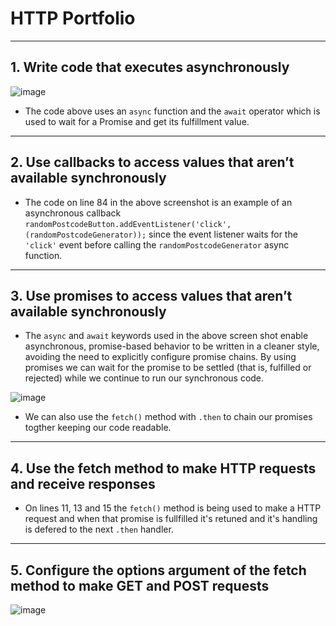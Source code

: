 # HTTP Portfolio

---

## 1. Write code that executes asynchronously

![image](https://user-images.githubusercontent.com/99536044/204624444-18e3fcc3-a280-4e5d-baed-010a5d5eb407.png)

- The code above uses an `async` function and the `await` operator which is used to wait for a Promise and get its fulfillment value.

---

## 2. Use callbacks to access values that aren’t available synchronously

- The code on line 84 in the above screenshot is an example of an asynchronous callback `randomPostcodeButton.addEventListener('click', (randomPostcodeGenerator));` since the event listener waits for the `'click'` event before calling the `randomPostcodeGenerator` async function. 

---

## 3. Use promises to access values that aren’t available synchronously

- The `async` and `await` keywords used in the above screen shot enable asynchronous, promise-based behavior to be written in a cleaner style, avoiding the need to explicitly configure promise chains. By using promises we can wait for the promise to be settled (that is, fulfilled or rejected) while we continue to run our synchronous code.

![image](https://user-images.githubusercontent.com/99536044/205118853-11f552c0-dab3-4202-b858-b5db61543fce.png)

- We can also use the `fetch()` method with `.then` to chain our promises togther keeping our code readable.

---

## 4. Use the fetch method to make HTTP requests and receive responses

- On lines 11, 13 and 15 the `fetch()` method is being used to make a HTTP request and when that promise is fullfilled it's retuned and it's handling is defered to the next `.then` handler. 

---

## 5. Configure the options argument of the fetch method to make GET and POST requests

![image](https://user-images.githubusercontent.com/99536044/205127666-f61a1644-11ae-488c-a58b-ad457786498a.png)

